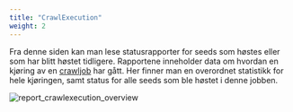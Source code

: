 ```yaml
---
title: "CrawlExecution"
weight: 2
---
```


Fra denne siden kan man lese statusrapporter for seeds som høstes eller som har blitt høstet tidligere.
Rapportene inneholder data om hvordan en kjøring av en [crawljob](../../configurations/crawljob) har gått.
Her finner man en overordnet statistikk for hele kjøringen, samt status for alle seeds som ble høstet i denne jobben. 


![report_crawlexecution_overview](/veidemann/docs/img/report/crawlexecution/veidemann_dashboard_report_crawlexecution_overview.png)
